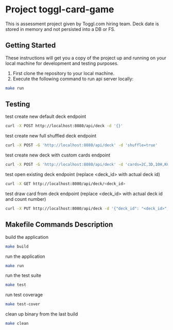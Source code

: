 # Project toggl-card-game

This is assessment project given by Toggl.com hiring team. 
Deck date is stored in memory and not persisted into a DB or FS.

## Getting Started

These instructions will get you a copy of the project up and running on your local machine for development and testing purposes.

1) First clone the repository to your local machine.
2) Execute the following command to run api server locally:

```bash
make run
```
## Testing

test create new default deck endpoint
```bash
curl -X POST http://localhost:8080/api/deck -d '{}'
```

test create new full shuffled deck endpoint 
```bash
curl -X POST -G 'http://localhost:8080/api/deck' -d 'shuffle=true'
``` 

test create new deck with custom cards endpoint
```bash
curl -X POST -G 'http://localhost:8080/api/deck' -d 'cards=2C,3D,10H,KC'
```

test open existing deck endpoint (replace <deck_id> with actual deck id)
```bash
curl -X GET http://localhost:8080/api/deck/<deck_id>
```

test draw card from deck endpoint (replace <deck_id> with actual deck id and count number)
```bash
curl -X PUT http://localhost:8080/api/deck -d '{"deck_id": "<deck_id>", "count": 2}'
```


## Makefile Commands Description

build the application
```bash
make build
```

run the application
```bash
make run
```

run the test suite
```bash
make test
```

run test coverage
```bash
make test-cover
```

clean up binary from the last build
```bash
make clean
```